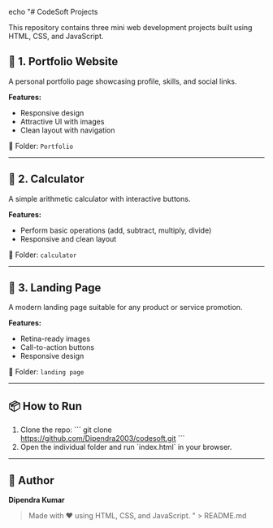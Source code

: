 echo "# CodeSoft Projects

This repository contains three mini web development projects built using HTML, CSS, and JavaScript.

## 🔹 1. Portfolio Website
A personal portfolio page showcasing profile, skills, and social links.

**Features:**
- Responsive design
- Attractive UI with images
- Clean layout with navigation

📁 Folder: `Portfolio`

---

## 🔹 2. Calculator
A simple arithmetic calculator with interactive buttons.

**Features:**
- Perform basic operations (add, subtract, multiply, divide)
- Responsive and clean layout

📁 Folder: `calculator`

---

## 🔹 3. Landing Page
A modern landing page suitable for any product or service promotion.

**Features:**
- Retina-ready images
- Call-to-action buttons
- Responsive design

📁 Folder: `landing page`

---

## 📦 How to Run
1. Clone the repo:
   \`\`\`
   git clone https://github.com/Dipendra2003/codesoft.git
   \`\`\`
2. Open the individual folder and run \`index.html\` in your browser.

---

## 🚀 Author
**Dipendra Kumar**

> Made with ❤️ using HTML, CSS, and JavaScript.
" > README.md
